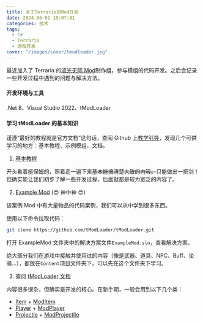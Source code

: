 ```yaml
---
title: 关于Terraria的Mod开发
date: 2024-06-01 19:07:01
categories: 技术
tags:
  - C#
  - Terraria
  - 游戏开发
cover: "/images/cover/tmodloader.jpg"
---
```


最近加入了 Terraria 的[流光无际 Mod](https://github.com/Solaestas/Everglow)制作组，参与模组的代码开发。之后会记录一些开发过程中遇到的问题与解决方法。

#### 开发环境与工具

.Net 8、Visual Studio 2022、tModLoader

#### 学习 tModLoader 的基本知识

谨遵“最好的教程就是官方文档”这句话，查阅 Github 上[教学引导](https://github.com/tModLoader/tModLoader/wiki/tModLoader-guide-for-developers#i-am-new-to-modding)，发现几个可供学习的地方：基本教程、示例模组、文档。

1. [基本教程](https://github.com/tModLoader/tModLoader/wiki/Basic-tModLoader-Modding-Guide)

开头看着挺保姆的，照着走一遍下来~~基本能搞清楚大致的内容。~~只能做出一把剑！但确实能让我们初步了解一些开发过程，后面就都是较为宽泛的内容了。

2. [Example Mod](https://github.com/tModLoader/tModLoader/tree/stable/ExampleMod) (😍 神中神 😍)

该案例 Mod 中有大量物品的代码案例，我们可以从中学到很多东西。

使用以下命令拉取代码：

```bash
git clone https://github.com/tModLoader/tModLoader.git
```

打开 ExampleMod 文件夹中的解决方案文件`ExampleMod.sln`，查看解决方案。

绝大部分我们在游戏中接触并使用过的内容（像是武器、道具、NPC、Buff、坐骑...），都放在`Content`项目文件夹下，可以先在这个文件夹下学习。

3. 查阅 [tModLoader 文档](https://docs.tmodloader.net/docs/stable/annotated.html)

内容很多很杂，但确实是开发的核心。在新手期，一般会用到以下几个类：

- [Item](https://docs.tmodloader.net/docs/stable/class_item.html) + [ModItem](https://docs.tmodloader.net/docs/stable/class_mod_item.html)
- [Player](https://docs.tmodloader.net/docs/stable/class_player.html) + [ModPlayer](https://docs.tmodloader.net/docs/stable/class_mod_player.html)
- [Projectle](https://docs.tmodloader.net/docs/stable/class_projectile.html) + [ModProjectile](https://docs.tmodloader.net/docs/stable/class_mod_projectile.html)
